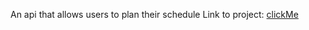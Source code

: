 An api that allows users to plan their schedule
Link to project: [clickMe](https://pablo-schedule-maker.herokuapp.com/)
